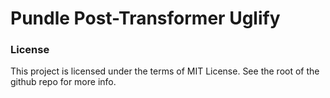 # Pundle Post-Transformer Uglify

### License

This project is licensed under the terms of MIT License. See the root of the github repo for more info.
